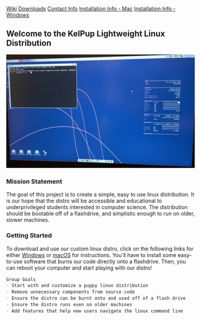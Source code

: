 [Wiki](../Wiki/wiki.md)   [Downloads](../Instructions/Releases.md)    [Contact Info](../Contact/contact.md)   [Installation Info - Mac](../Instructions/MacDownload.md)     [Installation Info - Windows](../Instructions/WindowsDownload.md)

## Welcome to the KelPup Lightweight Linux Distribution

<img src="IMG_5360.jpeg" alt="hi" class="inline"/>

### Mission Statement

The goal of this project is to create a simple, easy to use linux distribution. It is our hope that the distro will be accessible and educational to underprivileged students interested in computer science. The distribution should be bootable off of a flashdrive, and simplistic enough to run on older, slower machines. 

### Getting Started

To download and use our custom linux distro, click on the following links for either [Windows](../Instructions/WindowsDownload.md) or [macOS](../Instructions/MacDownload.md) for instructions. You'll have to install some easy-to-use software that burns our code directly onto a flashdrive. Then, you can reboot your computer and start playing with our distro!

```markdown
Group Goals
- Start with and customize a puppy linux distribution
- Remove unnecessary components from source code
- Ensure the distro can be burnt onto and used off of a flash drive
- Ensure the distro runs even on older machines 
- Add features that help new users navigate the linux command line
```
